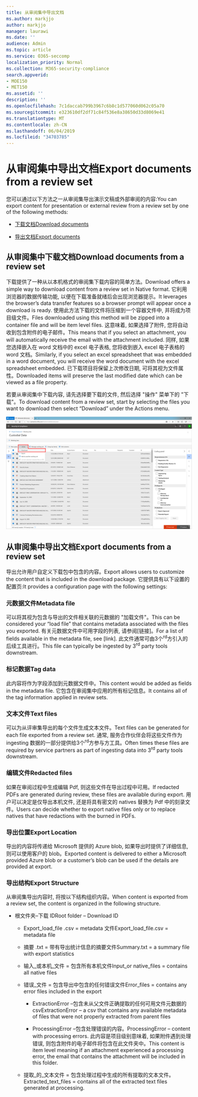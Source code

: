 ```yaml
---
title: 从审阅集中导出文档
ms.author: markjjo
author: markjjo
manager: laurawi
ms.date: ''
audience: Admin
ms.topic: article
ms.service: O365-seccomp
localization_priority: Normal
ms.collection: M365-security-compliance
search.appverid:
- MOE150
- MET150
ms.assetid: ''
description: ''
ms.openlocfilehash: 7c1daccab799b3967c6b8c1d577060d062c05a70
ms.sourcegitcommit: e323610df2df71c84f536e8a38650d33d8069e41
ms.translationtype: MT
ms.contentlocale: zh-CN
ms.lasthandoff: 06/04/2019
ms.locfileid: "34703785"
---
```

# <a name="export-documents-from-a-review-set"></a><span data-ttu-id="fddbb-102">从审阅集中导出文档</span><span class="sxs-lookup"><span data-stu-id="fddbb-102">Export documents from a review set</span></span>

<span data-ttu-id="fddbb-103">您可以通过以下方法之一从审阅集导出演示文稿或外部审阅的内容:</span><span class="sxs-lookup"><span data-stu-id="fddbb-103">You can export content for presentation or external review from a review set by one of the following methods:</span></span>

- [<span data-ttu-id="fddbb-104">下载文档</span><span class="sxs-lookup"><span data-stu-id="fddbb-104">Download documents</span></span>](#download-documents-from-a-review-set)
 
- [<span data-ttu-id="fddbb-105">导出文档</span><span class="sxs-lookup"><span data-stu-id="fddbb-105">Export documents</span></span>](#export-documents-from-a-review-set)

## <a name="download-documents-from-a-review-set"></a><span data-ttu-id="fddbb-106">从审阅集中下载文档</span><span class="sxs-lookup"><span data-stu-id="fddbb-106">Download documents from a review set</span></span>

<span data-ttu-id="fddbb-107">下载提供了一种从以本机格式的审阅集下载内容的简单方法。</span><span class="sxs-lookup"><span data-stu-id="fddbb-107">Download offers a simple way to download content from a review set in Native format.</span></span> <span data-ttu-id="fddbb-108">它利用浏览器的数据传输功能, 以便在下载准备就绪后会出现浏览器提示。</span><span class="sxs-lookup"><span data-stu-id="fddbb-108">It leverages the browser’s data transfer features so a browser prompt will appear once a download is ready.</span></span> <span data-ttu-id="fddbb-109">使用此方法下载的文件将压缩到一个容器文件中, 并将成为项目级文件。</span><span class="sxs-lookup"><span data-stu-id="fddbb-109">Files downloaded using this method will be zipped into a container file and will be item level files.</span></span> <span data-ttu-id="fddbb-110">这意味着, 如果选择了附件, 您将自动收到包含附件的电子邮件。</span><span class="sxs-lookup"><span data-stu-id="fddbb-110">This means that if you select an attachment, you will automatically receive the email with the attachment included.</span></span> <span data-ttu-id="fddbb-111">同样, 如果您选择嵌入在 word 文档中的 excel 电子表格, 您将收到嵌入 excel 电子表格的 word 文档。</span><span class="sxs-lookup"><span data-stu-id="fddbb-111">Similarly, if you select an excel spreadsheet that was embedded in a word document, you will receive the word document with the excel spreadsheet embedded.</span></span> <span data-ttu-id="fddbb-112">已下载项目将保留上次修改日期, 可将其视为文件属性。</span><span class="sxs-lookup"><span data-stu-id="fddbb-112">Downloaded items will preserve the last modified date which can be viewed as a file property.</span></span>

<span data-ttu-id="fddbb-113">若要从审阅集中下载内容, 请先选择要下载的文件, 然后选择 "操作" 菜单下的 "下载"。</span><span class="sxs-lookup"><span data-stu-id="fddbb-113">To download content from a review set, start by selecting the files you want to download then select “Download” under the Actions menu.</span></span>

![自动生成的计算机说明的屏幕截图](../media/eDiscoDownload.png)

## <a name="export-documents-from-a-review-set"></a><span data-ttu-id="fddbb-115">从审阅集中导出文档</span><span class="sxs-lookup"><span data-stu-id="fddbb-115">Export documents from a review set</span></span>

<span data-ttu-id="fddbb-116">导出允许用户自定义下载包中包含的内容。</span><span class="sxs-lookup"><span data-stu-id="fddbb-116">Export allows users to customize the content that is included in the download package.</span></span> <span data-ttu-id="fddbb-117">它提供具有以下设置的配置页:</span><span class="sxs-lookup"><span data-stu-id="fddbb-117">It provides a configuration page with the following settings:</span></span>

### <a name="metadata-file"></a><span data-ttu-id="fddbb-118">元数据文件</span><span class="sxs-lookup"><span data-stu-id="fddbb-118">Metadata file</span></span>

<span data-ttu-id="fddbb-119">可以将其视为包含与导出的文件相关联的元数据的 "加载文件"。</span><span class="sxs-lookup"><span data-stu-id="fddbb-119">This can be considered your “load file” that contains metadata associated with the files you exported.</span></span> <span data-ttu-id="fddbb-120">有关元数据文件中可用字段的列表, 请参阅\[链接\]。</span><span class="sxs-lookup"><span data-stu-id="fddbb-120">For a list of fields available in the metadata file, see \[link\].</span></span> <span data-ttu-id="fddbb-121">此文件通常可由3个<sup>rd</sup>方引入的后续工具进行。</span><span class="sxs-lookup"><span data-stu-id="fddbb-121">This file can typically be ingested by 3<sup>rd</sup> party tools downstream.</span></span>

### <a name="tag-data"></a><span data-ttu-id="fddbb-122">标记数据</span><span class="sxs-lookup"><span data-stu-id="fddbb-122">Tag data</span></span>

<span data-ttu-id="fddbb-123">此内容将作为字段添加到元数据文件中。</span><span class="sxs-lookup"><span data-stu-id="fddbb-123">This content would be added as fields in the metadata file.</span></span> <span data-ttu-id="fddbb-124">它包含在审阅集中应用的所有标记信息。</span><span class="sxs-lookup"><span data-stu-id="fddbb-124">It contains all of the tag information applied in review sets.</span></span>

### <a name="text-files"></a><span data-ttu-id="fddbb-125">文本文件</span><span class="sxs-lookup"><span data-stu-id="fddbb-125">Text files</span></span>

<span data-ttu-id="fddbb-126">可以为从评审集导出的每个文件生成文本文件。</span><span class="sxs-lookup"><span data-stu-id="fddbb-126">Text files can be generated for each file exported from a review set.</span></span> <span data-ttu-id="fddbb-127">通常, 服务合作伙伴会将这些文件作为 ingesting 数据的一部分提供给3个<sup>rd</sup>方参与方工具。</span><span class="sxs-lookup"><span data-stu-id="fddbb-127">Often times these files are required by service partners as part of ingesting data into 3<sup>rd</sup> party tools downstream.</span></span>

### <a name="redacted-files"></a><span data-ttu-id="fddbb-128">编辑文件</span><span class="sxs-lookup"><span data-stu-id="fddbb-128">Redacted files</span></span>

<span data-ttu-id="fddbb-129">如果在审阅过程中生成编辑 Pdf, 则这些文件在导出过程中可用。</span><span class="sxs-lookup"><span data-stu-id="fddbb-129">If redacted PDFs are generated during review, these files are available during export.</span></span> <span data-ttu-id="fddbb-130">用户可以决定是仅导出本机文件, 还是将具有密文的 natives 替换为 Pdf 中的刻录文件。</span><span class="sxs-lookup"><span data-stu-id="fddbb-130">Users can decide whether to export native files only or to replace natives that have redactions with the burned in PDFs.</span></span>

### <a name="export-location"></a><span data-ttu-id="fddbb-131">导出位置</span><span class="sxs-lookup"><span data-stu-id="fddbb-131">Export Location</span></span>

<span data-ttu-id="fddbb-132">导出的内容将传递给 Microsoft 提供的 Azure blob, 如果导出时提供了详细信息, 则可以使用客户的 blob。</span><span class="sxs-lookup"><span data-stu-id="fddbb-132">Exported content is delivered to either a Microsoft provided Azure blob or a customer’s blob can be used if the details are provided at export.</span></span>

### <a name="export-structure"></a><span data-ttu-id="fddbb-133">导出结构</span><span class="sxs-lookup"><span data-stu-id="fddbb-133">Export Structure</span></span>

<span data-ttu-id="fddbb-134">从审阅集导出内容时, 将按以下结构组织内容。</span><span class="sxs-lookup"><span data-stu-id="fddbb-134">When content is exported from a review set, the content is organized in the following structure.</span></span>

  - <span data-ttu-id="fddbb-135">根文件夹–下载 ID</span><span class="sxs-lookup"><span data-stu-id="fddbb-135">Root folder – Download ID</span></span>
    
      - <span data-ttu-id="fddbb-136">Export\_load\_file .csv = metadata 文件</span><span class="sxs-lookup"><span data-stu-id="fddbb-136">Export\_load\_file.csv = metadata file</span></span>
    
      - <span data-ttu-id="fddbb-137">摘要 .txt = 带有导出统计信息的摘要文件</span><span class="sxs-lookup"><span data-stu-id="fddbb-137">Summary.txt = a summary file with export statistics</span></span>
    
      - <span data-ttu-id="fddbb-138">输入\_或本机\_文件 = 包含所有本机文件</span><span class="sxs-lookup"><span data-stu-id="fddbb-138">Input\_or native\_files = contains all native files</span></span>
    
      - <span data-ttu-id="fddbb-139">错误\_文件 = 包含导出中包含的任何错误文件</span><span class="sxs-lookup"><span data-stu-id="fddbb-139">Error\_files = contains any error files included in the export</span></span>
        
          - <span data-ttu-id="fddbb-140">ExtractionError –包含未从父文件正确提取的任何可用文件元数据的 csv</span><span class="sxs-lookup"><span data-stu-id="fddbb-140">ExtractionError – a csv that contains any available metadata of files that were not properly extracted from parent files</span></span>
        
          - <span data-ttu-id="fddbb-141">ProcessingError –包含处理错误的内容。</span><span class="sxs-lookup"><span data-stu-id="fddbb-141">ProcessingError – content with processing errors.</span></span> <span data-ttu-id="fddbb-142">此内容是项目级别意味着, 如果附件遇到处理错误, 则包含附件的电子邮件将包含在此文件夹中。</span><span class="sxs-lookup"><span data-stu-id="fddbb-142">This content is item level meaning if an attachment experienced a processing error, the email that contains the attachment will be included in this folder.</span></span>
    
      - <span data-ttu-id="fddbb-143">提取\_的\_文本文件 = 包含处理过程中生成的所有提取的文本文件。</span><span class="sxs-lookup"><span data-stu-id="fddbb-143">Extracted\_text\_files = contains all of the extracted text files generated at processing.</span></span>